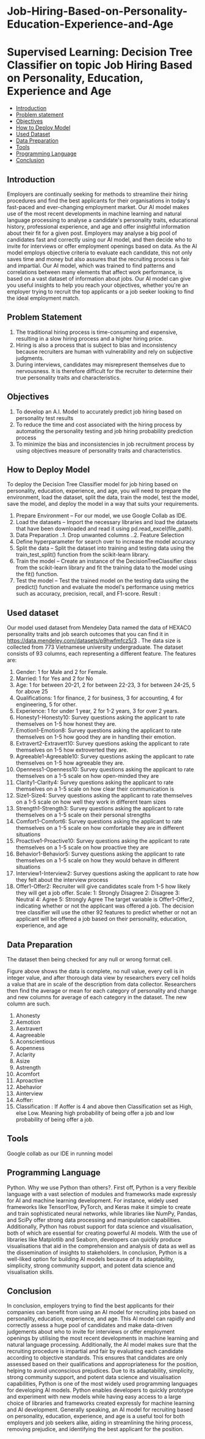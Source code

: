 # Job-Hiring-Based-on-Personality-Education-Experience-and-Age
Supervised Learning: Decision Tree Classifier on topic Job Hiring Based on Personality, Education, Experience and Age
============================================================
- [Introduction](#introduction)
- [Problem statement](#problem-statement)
- [Objectives](#objectives)
- [How to Deploy Model](#how-to-deploy-model)
- [Used Dataset](#used-dataset)
- [Data Preparation](#data-preparation)
- [Tools](#tools)
- [Programming Language](#programming-language)
- [Conclusion](#conclusion)


## Introduction
Employers are continually seeking for methods to streamline their hiring procedures and find the best applicants for their organisations in today's fast-paced and ever-changing employment market. Our AI model makes use of the most recent developments in machine learning and natural language processing to analyse a candidate's personality traits, educational history, professional experience, and age and offer insightful information about their fit for a given post.
Employers may analyse a big pool of candidates fast and correctly using our AI model, and then decide who to invite for interviews or offer employment openings based on data. As the AI model employs objective criteria to evaluate each candidate, this not only saves time and money but also assures that the recruiting process is fair and impartial.
Our AI model, which was trained to find patterns and correlations between many elements that affect work performance, is based on a vast dataset of information about jobs. Our AI model can give you useful insights to help you reach your objectives, whether you're an employer trying to recruit the top applicants or a job seeker looking to find the ideal employment match.

## Problem Statement
1) The traditional hiring process is time-consuming and expensive, resulting in a slow hiring process and a higher hiring price.
2) Hiring is also a process that is subject to bias and inconsistency because recruiters are human with vulnerability and rely on subjective judgments.
3) During interviews, candidates may misrepresent themselves due to nervousness. It is therefore difficult for the recruiter to determine their true personality traits and characteristics.


## Objectives
1) To develop an A.I. Model to accurately predict job hiring based on personality test results
2) To reduce the time and cost associated with the hiring process by automating the personality testing and job hiring probability prediction process
3) To minimize the bias and inconsistencies in job recruitment process by using objectives measure of personality traits and characteristics.

## How to Deploy Model
To deploy the Decision Tree Classifier model for job hiring based on personality, education, experience, and age, you will need to prepare the environment, load the dataset, split the data, train the model, test the model, save the model, and deploy the model in a way that suits your requirements.
1.	Prepare Environment – For our model, we use Google Collab as IDE.
2.	Load the datasets – Import the necessary libraries and load the datasets that have been downloaded and read it using pd.read_excel(file_path).
3.	Data Preparation
..1.	Drop unwanted columns 
..2.	Feature Selection
4.	Define hyperparameter for search over to increase the model accuracy
5.	Split the data – Split the dataset into training and testing data using the train_test_split() function from the scikit-learn library.
6.	Train the model – Create an instance of the DecisionTreeClassifier class from the scikit-learn library and fit the training data to the model using the fit() function. 
7.	Test the model – Test the trained model on the testing data using the predict() function and evaluate the model's performance using metrics such as accuracy, precision, recall, and F1-score.
Result : 

## Used dataset
Our model used dataset from Mendeley Data named the data of HEXACO personality traits and job search outcomes that you can find it in https://data.mendeley.com/datasets/p9hwfmfcz5/3 . The data size is collected from 773 Vietnamese university undergraduate. The dataset consists of 93 columns, each representing a different feature. The features are:
1)	Gender: 1 for Male and 2 for Female. 
2)	Married: 1 for Yes and 2 for No
3)	Age: 1 for between 20-21, 2 for between 22-23, 3 for between 24-25, 5 for above 25
4)	Qualifications: 1 for finance, 2 for business, 3 for accounting, 4 for engineering, 5 for other.
5)	Experience: 1 for under 1 year, 2 for 1-2 years, 3 for over 2 years.
6)	Honesty1-Honesty10: Survey questions asking the applicant to rate themselves on 1-5 how honest they are.
7)	Emotion1-Emotion8: Survey questions asking the applicant to rate themselves on 1-5 how good they are in handling their emotion.
8)	Extravert2-Extravert10: Survey questions asking the applicant to rate themselves on 1-5 how extroverted they are.
9)	Agreeable1-Agreeable10: Survey questions asking the applicant to rate themselves on 1-5 how agreeable they are.
10)	 Openness1-Openness10: Survey questions asking the applicant to rate themselves on a 1-5 scale on how open-minded they are
11)	 Clarity1-Clarity4: Survey questions asking the applicant to rate themselves on a 1-5 scale on how clear their communication is
12)	 Size1-Size4: Survey questions asking the applicant to rate themselves on a 1-5 scale on how well they work in different team sizes
13)	 Strength1-Strength3: Survey questions asking the applicant to rate themselves on a 1-5 scale on their personal strengths
14)	 Comfort1-Comfort6: Survey questions asking the applicant to rate themselves on a 1-5 scale on how comfortable they are in different situations
15)	 Proactive1-Proactive10: Survey questions asking the applicant to rate themselves on a 1-5 scale on how proactive they are
16)	 Behavior1-Behavior5: Survey questions asking the applicant to rate themselves on a 1-5 scale on how they would behave in different situations
17)	 Interview1-Interview2: Survey questions asking the applicant to rate how they felt about the interview process
18)	 Offer1-Offer2: Recruiter will give candidates scale from 1-5 how likely they will get a job offer.
Scale:
1: Strongly Disagree
2: Disagree
3: Neutral
4: Agree
5: Strongly Agree 
The target variable is Offer1-Offer2, indicating whether or not the applicant was offered a job. The decision tree classifier will use the other 92 features to predict whether or not an applicant will be offered a job based on their personality, education, experience, and age

## Data Preparation
The dataset then being checked for any null or wrong format cell. 
 
Figure above shows the data is complete, no null value, every cell is in integer value, and after thorough data view by researchers every cell holds a value that are in scale of the description from data collector.
	Researchers then find the average or mean for each category of personality and change and new columns for average of each category in the dataset. The new column are such.
1)	Ahonesty
2)	Aemotion
3)	Aextravert
4)	Aagreeable
5)	Aconscientious
6)	Aopenness
7)	Aclarity
8)	Asize
9)	Astrength
10)	 Acomfort
11)	 Aproactive
12)	 Abehavior
13)	 Ainterview
14)	 Aoffer: 
15)	 Classification : If Aoffer is 4 and above then Classification set as High, else Low. Meaning high probability of being offer a job and low probability of being offer a job.

## Tools
Google collab as our IDE in running model

## Programming Language
Python.
Why we use Python than others?. 
First off, Python is a very flexible language with a vast selection of modules and frameworks made expressly for AI and machine learning development. For instance, widely used frameworks like TensorFlow, PyTorch, and Keras make it simple to create and train sophisticated neural networks, while libraries like NumPy, Pandas, and SciPy offer strong data processing and manipulation capabilities.
Additionally, Python has robust support for data science and visualisation, both of which are essential for creating powerful AI models. With the use of libraries like Matplotlib and Seaborn, developers can quickly produce visualisations that aid in the comprehension and analysis of data as well as the dissemination of insights to stakeholders.
In conclusion, Python is a well-liked option for building AI models because of its adaptability, simplicity, strong community support, and potent data science and visualisation skills.

## Conclusion
In conclusion, employers trying to find the best applicants for their companies can benefit from using an AI model for recruiting jobs based on personality, education, experience, and age. This AI model can rapidly and correctly assess a huge pool of candidates and make data-driven judgements about who to invite for interviews or offer employment openings by utilising the most recent developments in machine learning and natural language processing.
Additionally, the AI model makes sure that the recruiting procedure is impartial and fair by evaluating each candidate according to objective standards. This ensures that candidates are only assessed based on their qualifications and appropriateness for the position, helping to avoid unconscious prejudices.
Due to its adaptability, simplicity, strong community support, and potent data science and visualisation capabilities, Python is one of the most widely used programming languages for developing AI models. Python enables developers to quickly prototype and experiment with new models while having easy access to a large choice of libraries and frameworks created expressly for machine learning and AI development.
Generally speaking, an AI model for recruiting based on personality, education, experience, and age is a useful tool for both employers and job seekers alike, aiding in streamlining the hiring process, removing prejudice, and identifying the best applicant for the position.
